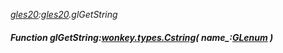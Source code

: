 _[gles20](../../modules/gles20/gles20-module.md):[gles20](../../modules/gles20/gles20-module.md).glGetString_
##### Function glGetString:[wonkey.types.Cstring](../../modules/wonkey/wonkey-types-cstring.md)( name_:[GLenum](../../modules/gles20/gles20-glenum.md) )
